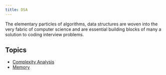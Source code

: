 ```yaml
---
title: DSA
---
```


The elementary particles of algorithms, data structures are woven into the very fabric of computer science and are essential building blocks of many a solution to coding interview problems.

## Topics

- [Complexity Analysis](Complexity%20Analysis-oOehhpznN)
- [Memory](Memory-EnAwxq5GZ)
